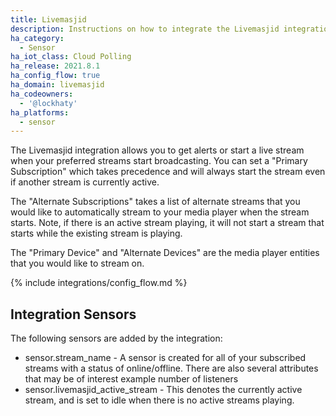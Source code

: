 ```yaml
---
title: Livemasjid
description: Instructions on how to integrate the Livemasjid integration within Home Assistant.
ha_category:
  - Sensor
ha_iot_class: Cloud Polling
ha_release: 2021.8.1
ha_config_flow: true
ha_domain: livemasjid
ha_codeowners:
  - '@lockhaty'
ha_platforms:
  - sensor
---
```


The Livemasjid integration allows you to get alerts or start a live stream when your preferred streams start broadcasting. You can set a 
"Primary Subscription" which takes precedence and will always start the stream even if another stream is currently active.

The "Alternate Subscriptions" takes a list of alternate streams that you would like to automatically stream to your media player when the stream starts. Note, 
if there is an active stream playing, it will not start a stream that starts while the existing stream is playing.

The "Primary Device" and "Alternate Devices" are the media player entities that you would like to stream on.

{% include integrations/config_flow.md %}

## Integration Sensors

The following sensors are added by the integration:

  - sensor.stream_name - A sensor is created for all of your subscribed streams with a status of online/offline. There are also several attributes that may be of interest example number of listeners
  - sensor.livemasjid_active_stream - This denotes the currently active stream, and is set to idle when there is no active streams playing.
